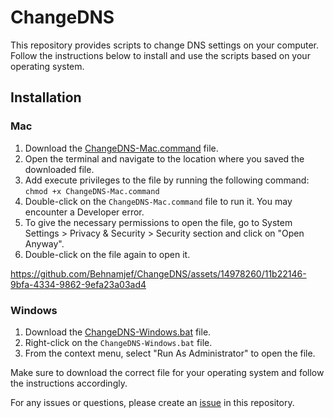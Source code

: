 # ChangeDNS

This repository provides scripts to change DNS settings on your computer. Follow the instructions below to install and use the scripts based on your operating system.

## Installation

### Mac
1. Download the [ChangeDNS-Mac.command](https://github.com/Behnamjef/ChangeDNS/blob/main/ChangeDNS-Mac.command) file.
2. Open the terminal and navigate to the location where you saved the downloaded file.
3. Add execute privileges to the file by running the following command: `chmod +x ChangeDNS-Mac.command`
4. Double-click on the `ChangeDNS-Mac.command` file to run it. You may encounter a Developer error.
5. To give the necessary permissions to open the file, go to System Settings > Privacy & Security > Security section and click on "Open Anyway".
6. Double-click on the file again to open it.

https://github.com/Behnamjef/ChangeDNS/assets/14978260/11b22146-9bfa-4334-9862-9efa23a03ad4

### Windows
1. Download the [ChangeDNS-Windows.bat](https://github.com/Behnamjef/ChangeDNS/blob/main/ChangeDNS-Windows.bat) file.
2. Right-click on the `ChangeDNS-Windows.bat` file.
3. From the context menu, select "Run As Administrator" to open the file.

Make sure to download the correct file for your operating system and follow the instructions accordingly.

For any issues or questions, please create an [issue](https://github.com/Behnamjef/ChangeDNS/issues) in this repository.
